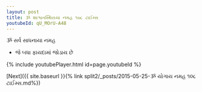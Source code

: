 ```yaml
---
layout: post
title: ૐ શાશ્વતસ્થિરાયા નમહ ૧૦૮ ટાઈમ્સ
youtubeId: qU_MOrU-A48
---
```

 
 
 ૐ સર્વ સાધનાયા નમહ  
 
 -  જે બધા ફાયદામાં જોડાય છે 
 
  
 
  
 
 
 
 
 
 


{% include youtubePlayer.html id=page.youtubeId %}
 
[Next]({{ site.baseurl }}{% link  split2/_posts/2015-05-25-ૐ યોગાય નમહ ૧૦૮ ટાઈમ્સ.md%})
 
